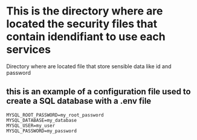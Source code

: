 # This is the directory where are located the security files that contain idendifiant to use each services

Directory where are located file that store sensible data like id and password

## this is an example of a configuration file used to create a SQL database with a .env file
```.env
MYSQL_ROOT_PASSWORD=my_root_password
MYSQL_DATABASE=my_database
MYSQL_USER=my_user
MYSQL_PASSWORD=my_password
```